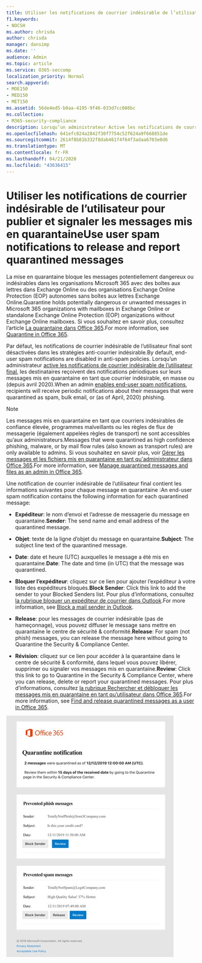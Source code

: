 ```yaml
---
title: Utiliser les notifications de courrier indésirable de l’utilisateur pour publier et signaler les messages mis en quarantaine
f1.keywords:
- NOCSH
ms.author: chrisda
author: chrisda
manager: dansimp
ms.date: ''
audience: Admin
ms.topic: article
ms.service: O365-seccomp
localization_priority: Normal
search.appverid:
- MOE150
- MED150
- MET150
ms.assetid: 56de4ed5-b0aa-4195-9f46-033d7cc086bc
ms.collection:
- M365-security-compliance
description: Lorsqu’un administrateur Active les notifications de courrier indésirable de l’utilisateur final dans les stratégies de blocage du courrier indésirable, les destinataires des messages reçoivent régulièrement des notifications sur leurs messages mis en quarantaine.
ms.openlocfilehash: 641efc024a2842f30f7754c52f624a9f668851de
ms.sourcegitcommit: 2614f8b81b332f8dab461f4f64f3adaa6703e0d6
ms.translationtype: MT
ms.contentlocale: fr-FR
ms.lasthandoff: 04/21/2020
ms.locfileid: "43636415"
---
```

# <a name="use-user-spam-notifications-to-release-and-report-quarantined-messages"></a><span data-ttu-id="2c9bd-103">Utiliser les notifications de courrier indésirable de l’utilisateur pour publier et signaler les messages mis en quarantaine</span><span class="sxs-lookup"><span data-stu-id="2c9bd-103">Use user spam notifications to release and report quarantined messages</span></span>

<span data-ttu-id="2c9bd-104">La mise en quarantaine bloque les messages potentiellement dangereux ou indésirables dans les organisations Microsoft 365 avec des boîtes aux lettres dans Exchange Online ou des organisations Exchange Online Protection (EOP) autonomes sans boîtes aux lettres Exchange Online.</span><span class="sxs-lookup"><span data-stu-id="2c9bd-104">Quarantine holds potentially dangerous or unwanted messages in Microsoft 365 organizations with mailboxes in Exchange Online or standalone Exchange Online Protection (EOP) organizations without Exchange Online mailboxes.</span></span> <span data-ttu-id="2c9bd-105">Si vous souhaitez en savoir plus, consultez l’article [La quarantaine dans Office 365](quarantine-email-messages.md).</span><span class="sxs-lookup"><span data-stu-id="2c9bd-105">For more information, see [Quarantine in Office 365](quarantine-email-messages.md).</span></span>

<span data-ttu-id="2c9bd-106">Par défaut, les notifications de courrier indésirable de l’utilisateur final sont désactivées dans les stratégies anti-courrier indésirable.</span><span class="sxs-lookup"><span data-stu-id="2c9bd-106">By default, end-user spam notifications are disabled in anti-spam policies.</span></span> <span data-ttu-id="2c9bd-107">Lorsqu’un administrateur [active les notifications de courrier indésirable de l’utilisateur final](configure-your-spam-filter-policies.md#configure-end-user-spam-notifications), les destinataires reçoivent des notifications périodiques sur leurs messages mis en quarantaine en tant que courrier indésirable, en masse ou (depuis avril 2020).</span><span class="sxs-lookup"><span data-stu-id="2c9bd-107">When an admin [enables end-user spam notifications](configure-your-spam-filter-policies.md#configure-end-user-spam-notifications), recipients will receive periodic notifications about their messages that were quarantined as spam, bulk email, or (as of April, 2020) phishing.</span></span>

> [!NOTE]
> <span data-ttu-id="2c9bd-108">Les messages mis en quarantaine en tant que courriers indésirables de confiance élevée, programmes malveillants ou les règles de flux de messagerie (également appelées règles de transport) ne sont accessibles qu’aux administrateurs.</span><span class="sxs-lookup"><span data-stu-id="2c9bd-108">Messages that were quarantined as high confidence phishing, malware, or by mail flow rules (also known as transport rules) are only available to admins.</span></span> <span data-ttu-id="2c9bd-109">Si vous souhaitez en savoir plus, voir [Gérer les messages et les fichiers mis en quarantaine en tant qu'administrateur dans Office 365](manage-quarantined-messages-and-files.md).</span><span class="sxs-lookup"><span data-stu-id="2c9bd-109">For more information, see [Manage quarantined messages and files as an admin in Office 365](manage-quarantined-messages-and-files.md).</span></span>

<span data-ttu-id="2c9bd-110">Une notification de courrier indésirable de l’utilisateur final contient les informations suivantes pour chaque message en quarantaine :</span><span class="sxs-lookup"><span data-stu-id="2c9bd-110">An end-user spam notification contains the following information for each quarantined message:</span></span>

- <span data-ttu-id="2c9bd-111">**Expéditeur**: le nom d’envoi et l’adresse de messagerie du message en quarantaine.</span><span class="sxs-lookup"><span data-stu-id="2c9bd-111">**Sender**: The send name and email address of the quarantined message.</span></span>

- <span data-ttu-id="2c9bd-112">**Objet**: texte de la ligne d’objet du message en quarantaine.</span><span class="sxs-lookup"><span data-stu-id="2c9bd-112">**Subject**: The subject line text of the quarantined message.</span></span>

- <span data-ttu-id="2c9bd-113">**Date**: date et heure (UTC) auxquelles le message a été mis en quarantaine.</span><span class="sxs-lookup"><span data-stu-id="2c9bd-113">**Date**: The date and time (in UTC) that the message was quarantined.</span></span>

- <span data-ttu-id="2c9bd-114">**Bloquer l’expéditeur**: cliquez sur ce lien pour ajouter l’expéditeur à votre liste des expéditeurs bloqués.</span><span class="sxs-lookup"><span data-stu-id="2c9bd-114">**Block Sender**: Click this link to add the sender to your Blocked Senders list.</span></span> <span data-ttu-id="2c9bd-115">Pour plus d’informations, consultez [la rubrique bloquer un expéditeur de courrier dans Outlook](https://support.office.com/article/b29fd867-cac9-40d8-aed1-659e06a706e4).</span><span class="sxs-lookup"><span data-stu-id="2c9bd-115">For more information, see [Block a mail sender in Outlook](https://support.office.com/article/b29fd867-cac9-40d8-aed1-659e06a706e4).</span></span>

- <span data-ttu-id="2c9bd-116">**Release**: pour les messages de courrier indésirable (pas de hameçonnage), vous pouvez diffuser le message sans mettre en quarantaine le centre de sécurité & conformité.</span><span class="sxs-lookup"><span data-stu-id="2c9bd-116">**Release**: For spam (not phish) messages, you can release the message here without going to Quarantine the Security & Compliance Center.</span></span>

- <span data-ttu-id="2c9bd-117">**Révision**: cliquez sur ce lien pour accéder à la quarantaine dans le centre de sécurité & conformité, dans lequel vous pouvez libérer, supprimer ou signaler vos messages mis en quarantaine.</span><span class="sxs-lookup"><span data-stu-id="2c9bd-117">**Review**: Click this link to go to Quarantine in the Security & Compliance Center, where you can release, delete or report your quarantined messages.</span></span> <span data-ttu-id="2c9bd-118">Pour plus d’informations, consultez [la rubrique Rechercher et débloquer les messages mis en quarantaine en tant qu’utilisateur dans Office 365](find-and-release-quarantined-messages-as-a-user.md).</span><span class="sxs-lookup"><span data-stu-id="2c9bd-118">For more information, see [Find and release quarantined messages as a user in Office 365](find-and-release-quarantined-messages-as-a-user.md).</span></span>

![Exemple de notification de courrier indésirable pour l’utilisateur final](../../media/end-user-spam-notification.png)
